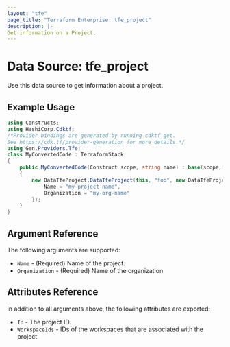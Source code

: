 ```yaml
---
layout: "tfe"
page_title: "Terraform Enterprise: tfe_project"
description: |-
Get information on a Project.
---
```


# Data Source: tfe_project

Use this data source to get information about a project.

## Example Usage

```csharp
using Constructs;
using HashiCorp.Cdktf;
/*Provider bindings are generated by running cdktf get.
See https://cdk.tf/provider-generation for more details.*/
using Gen.Providers.Tfe;
class MyConvertedCode : TerraformStack
{
    public MyConvertedCode(Construct scope, string name) : base(scope, name)
    {
        new DataTfeProject.DataTfeProject(this, "foo", new DataTfeProjectConfig {
            Name = "my-project-name",
            Organization = "my-org-name"
        });
    }
}
```

## Argument Reference

The following arguments are supported:
* `Name` - (Required) Name of the project.
* `Organization` - (Required) Name of the organization.


## Attributes Reference

In addition to all arguments above, the following attributes are exported:

* `Id` - The project ID.
* `WorkspaceIds` - IDs of the workspaces that are associated with the project.
<!-- cache-key: cdktf-0.17.0-pre.15 input-6d3f57f584544e1199917337f5f8954b7b7709d2cb911131273294430f81b2f2 -->